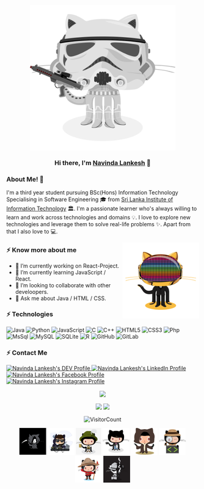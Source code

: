 <div align="center">
<img align="center" alt="GIF" height="380px" src="https://github.com/paradocx96/paradocx96/blob/main/images/stormtroopocat.png" />

### Hi there, I'm [Navinda Lankesh](https://github.com/paradocx96) 👋
</div>

### About Me! 🤩 &nbsp;

I'm a third year student pursuing BSc(Hons) Information Technology Specialising in Software Engineering 🎓 from <a alt="SLIIT" href="https://www.sliit.lk" target="_blank">Sri Lanka Institute of Information Technology</a> 🏛. I'm a passionate learner who's always willing to learn and work across technologies and domains 💡. I love to explore new technologies and leverage them to solve real-life problems ✨. Apart from that I also love to 💻. 

<img align="right" height="200" width="200" alt="GIF" src="https://github.com/paradocx96/paradocx96/blob/main/images/daftpunktocat-guy.gif" />

### ⚡ Know more about me
- 🔭 I’m currently working on React-Project.
- 🌱 I’m currently learning JavaScript / React.
- 👯 I’m looking to collaborate with other develoopers.
- 💬 Ask me about Java / HTML / CSS.

### ⚡ Technologies

![Java](https://img.shields.io/badge/Java-ED8B00?style=for-the-badge&logo=java&logoColor=white)
![Python](https://img.shields.io/badge/Python-3776AB?style=for-the-badge&logo=python&logoColor=white)
![JavaScript](https://img.shields.io/badge/JavaScript-323330?style=for-the-badge&logo=javascript&logoColor=F7DF1E)
![C](https://img.shields.io/badge/C-00599C?style=for-the-badge&logo=c&logoColor=white)
![C++](https://img.shields.io/badge/C%2B%2B-00599C?style=for-the-badge&logo=c%2B%2B&logoColor=white)
![HTML5](https://img.shields.io/badge/HTML5-E34F26?style=for-the-badge&logo=html5&logoColor=white)
![CSS3](https://img.shields.io/badge/CSS3-1572B6?style=for-the-badge&logo=css3&logoColor=white)
![Php](https://img.shields.io/badge/PHP-777BB4?style=for-the-badge&logo=php&logoColor=white)
![MsSql](https://img.shields.io/badge/Microsoft_SQL-CC2927?style=for-the-badge&logo=microsoft-sql-server&logoColor=white)
![MySQL](https://img.shields.io/badge/MySQL-00000F?style=for-the-badge&logo=mysql&logoColor=white)
![SQLite](https://img.shields.io/badge/SQLite-07405E?style=for-the-badge&logo=sqlite&logoColor=white)
![R](https://img.shields.io/badge/R-276DC3?style=for-the-badge&logo=r&logoColor=white)
![GitHub](https://img.shields.io/badge/GitHub-100000?style=for-the-badge&logo=github&logoColor=white)
![GitLab](https://img.shields.io/badge/GitLab-330F63?style=for-the-badge&logo=gitlab&logoColor=white)
<br />  


### ⚡ Contact Me

<a href="https://dev.to/paradocx96/">
<img src="https://img.shields.io/badge/dev.to-0A0A0A?style=for-the-badge&logo=dev.to&logoColor=white" alt="Navinda Lankesh's DEV Profile">
</a>
<a href="https://www.linkedin.com/in/navinda-lankesh/">
<img src="https://img.shields.io/badge/LinkedIn-0077B5?style=for-the-badge&logo=linkedin&logoColor=white" alt="Navinda Lankesh's LinkedIn Profile">
</a>  
<a href="https://www.facebook.com/navindalankesh/">
<img src="https://img.shields.io/badge/Facebook-1877F2?style=for-the-badge&logo=facebook&logoColor=white" alt="Navinda Lankesh's Facebook Profile">
</a>
<a href="https://www.instagram.com/navindalankesh_/">
<img src="https://img.shields.io/badge/Instagram-E4405F?style=for-the-badge&logo=instagram&logoColor=white" alt="Navinda Lankesh's Instagram Profile">
</a>
<br />
<br />

<div align="center">  

  <img src="https://github-readme-stats.vercel.app/api?username=paradocx96&bg_color=30,e96443,904e95&title_color=fff&text_color=fff&include_all_commits=true" />
  
  <p>
  <img src="https://github-readme-stats.anuraghazra1.vercel.app/api/top-langs/?username=paradocx96&layout=compact&langs_count=6&bg_color=30,e96443,904e95&title_color=fff&text_color=fff" /> 
  
  <img width="57%" src="https://github-readme-stats.vercel.app/api/wakatime?username=@paradocx96&bg_color=30,e96443,904e95&title_color=fff&text_color=000" />
  </p>

![VisitorCount](https://profile-counter.glitch.me/{paradocx96}/count.svg)


</div>

<p align="center">
  <img src="https://github.com/paradocx96/paradocx96/blob/main/images/grim-repo.jpg" height="70px">
  <img src="https://github.com/paradocx96/paradocx96/blob/main/images/catstello.png" height="70px">
  <img src="https://github.com/paradocx96/paradocx96/blob/main/images/543-5431552_oktobercat-github-octocat.png" height="70px">
  <img src="https://github.com/paradocx96/paradocx96/blob/main/images/codercat.jpg" height="70px">
  <img src="https://github.com/paradocx96/paradocx96/blob/main/images/dcef3abedf0e0761203aaeb85886a6f3.jpg" height="70px">
  <img src="https://github.com/paradocx96/paradocx96/blob/main/images/inspectocat.jpg" height="70px">
  <img src="https://github.com/paradocx96/paradocx96/blob/main/images/mountietocat.png" height="70px">
  <img src="https://github.com/paradocx96/paradocx96/blob/main/images/privateinvestocat.jpg" height="70px">  
 </p>

 <!--
<a href="https://gitlab.com/paradocx96">
<img src="https://img.shields.io/badge/GitLab-330F63?style=for-the-badge&logo=gitlab&logoColor=white" alt="Navinda Lankesh's GitLab Profile">
</a>
<p>
 <img width="50%" src="https://github-readme-stats.vercel.app/api?username=paradocx96&bg_color=30,e96443,904e95&title_color=fff&text_color=fff&include_all_commits=true" />
 <img width="32%" src="https://github-readme-stats.anuraghazra1.vercel.app/api/top-langs/?username=paradocx96&layout=compact&langs_count=10&bg_color=30,e96443,904e95&title_color=fff&text_color=fff" />
</p>
[![willianrod's wakatime stats](https://github-readme-stats.vercel.app/api/wakatime?username=paradocx96)](https://github.com/paradocx96)
[![Github stats](https://github-readme-stats.vercel.app/api?username=paradocx96&bg_color=30,e96443,904e95&title_color=fff&text_color=fff&include_all_commits=true)](https://github.com/paradocx96)
[![Languages stats](https://github-readme-stats.anuraghazra1.vercel.app/api/top-langs/?username=paradocx96&layout=compact&langs_count=10&bg_color=30,e96443,904e95&title_color=fff&text_color=fff)](https://github.com/paradocx96)
[![Github stats](https://github-readme-stats.vercel.app/api?username=paradocx96&bg_color=30,e96443,904e95&title_color=fff&text_color=fff&include_all_commits=true)](https://github.com/paradocx96)
[![Languages stats](https://github-readme-stats.anuraghazra1.vercel.app/api/top-langs/?username=paradocx96&layout=compact&langs_count=10&bg_color=30,e96443,904e95&title_color=fff&text_color=fff)](https://github.com/paradocx96)
[![willianrod's wakatime stats](https://github-readme-stats.vercel.app/api/wakatime?username=@paradocx96&bg_color=30,e96443,904e95&title_color=fff&text_color=000)](https://wakatime.com/@paradocx96)
-->
